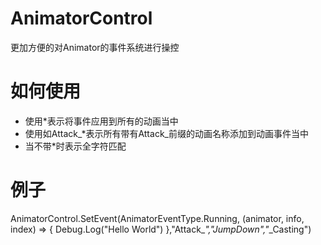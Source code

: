 # AnimatorControl
更加方便的对Animator的事件系统进行操控

如何使用
==
- 使用*表示将事件应用到所有的动画当中
- 使用如Attack_*表示所有带有Attack_前缀的动画名称添加到动画事件当中
- 当不带*时表示全字符匹配

例子
==
AnimatorControl.SetEvent(AnimatorEventType.Running, (animator, info, index) =>
{
  Debug.Log("Hello World")
},"Attack_*","JumpDown","*_Casting")

